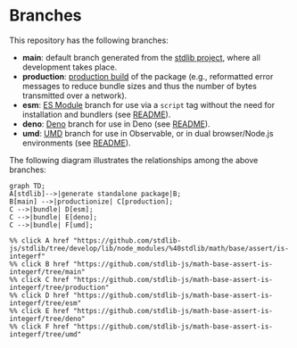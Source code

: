 <!--

@license Apache-2.0

Copyright (c) 2022 The Stdlib Authors.

Licensed under the Apache License, Version 2.0 (the "License");
you may not use this file except in compliance with the License.
You may obtain a copy of the License at

    http://www.apache.org/licenses/LICENSE-2.0

Unless required by applicable law or agreed to in writing, software
distributed under the License is distributed on an "AS IS" BASIS,
WITHOUT WARRANTIES OR CONDITIONS OF ANY KIND, either express or implied.
See the License for the specific language governing permissions and
limitations under the License.

-->

# Branches

This repository has the following branches:

-   **main**: default branch generated from the [stdlib project][stdlib-url], where all development takes place.
-   **production**: [production build][production-url] of the package (e.g., reformatted error messages to reduce bundle sizes and thus the number of bytes transmitted over a network).
-   **esm**: [ES Module][esm-url] branch for use via a `script` tag without the need for installation and bundlers (see [README][esm-readme]).
-   **deno**: [Deno][deno-url] branch for use in Deno (see [README][deno-readme]).
-   **umd**: [UMD][umd-url] branch for use in Observable, or in dual browser/Node.js environments (see [README][umd-readme]).

The following diagram illustrates the relationships among the above branches:

```mermaid
graph TD;
A[stdlib]-->|generate standalone package|B;
B[main] -->|productionize| C[production];
C -->|bundle| D[esm];
C -->|bundle| E[deno];
C -->|bundle| F[umd];

%% click A href "https://github.com/stdlib-js/stdlib/tree/develop/lib/node_modules/%40stdlib/math/base/assert/is-integerf"
%% click B href "https://github.com/stdlib-js/math-base-assert-is-integerf/tree/main"
%% click C href "https://github.com/stdlib-js/math-base-assert-is-integerf/tree/production"
%% click D href "https://github.com/stdlib-js/math-base-assert-is-integerf/tree/esm"
%% click E href "https://github.com/stdlib-js/math-base-assert-is-integerf/tree/deno"
%% click F href "https://github.com/stdlib-js/math-base-assert-is-integerf/tree/umd"
```

[stdlib-url]: https://github.com/stdlib-js/stdlib/tree/develop/lib/node_modules/%40stdlib/math/base/assert/is-integerf
[production-url]: https://github.com/stdlib-js/math-base-assert-is-integerf/tree/production
[deno-url]: https://github.com/stdlib-js/math-base-assert-is-integerf/tree/deno
[deno-readme]: https://github.com/stdlib-js/math-base-assert-is-integerf/blob/deno/README.md
[umd-url]: https://github.com/stdlib-js/math-base-assert-is-integerf/tree/umd
[umd-readme]: https://github.com/stdlib-js/math-base-assert-is-integerf/blob/umd/README.md
[esm-url]: https://github.com/stdlib-js/math-base-assert-is-integerf/tree/esm
[esm-readme]: https://github.com/stdlib-js/math-base-assert-is-integerf/blob/esm/README.md